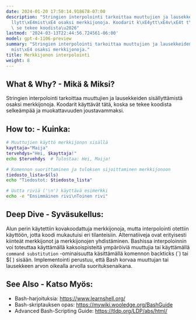 ```yaml
---
date: 2024-01-20 17:50:14.918678-07:00
description: "Stringien interpolointi tarkoittaa muuttujien ja lausekkeiden sis\xE4\
  llytt\xE4mist\xE4 osaksi merkkijonoja. Koodarit k\xE4ytt\xE4v\xE4t t\xE4t\xE4, koska\
  \ se tekee koodista\u2026"
lastmod: '2024-03-13T22:44:56.724561-06:00'
model: gpt-4-1106-preview
summary: "Stringien interpolointi tarkoittaa muuttujien ja lausekkeiden sis\xE4llytt\xE4\
  mist\xE4 osaksi merkkijonoja."
title: Merkkijonon interpolointi
weight: 8
---
```


## What & Why? - Mikä & Miksi?
Stringien interpolointi tarkoittaa muuttujien ja lausekkeiden sisällyttämistä osaksi merkkijonoja. Koodarit käyttävät tätä, koska se tekee koodista selkeämpää ja muokattavuuden joustavammaksi.

## How to: - Kuinka:
```Bash
# Muuttujien käyttö merkkijonon sisällä
kayttaja="Maija"
tervehdys="Hei, $kayttaja!"
echo $tervehdys  # Tulostaa: Hei, Maija!

# Komennon suorittaminen ja tuloksen sijoittaminen merkkijonoon
tiedosto_lista=$(ls)
echo "Tiedostot: $tiedosto_lista"

# Uutta riviä ('\n') käyttävä esimerkki
echo -e "Ensimmäinen rivi\nToinen rivi"
```

## Deep Dive - Syväsukellus:
Alun perin käytettiin kovakoodattuja merkkijonoja, mutta interpolointi otettiin käyttöön, jotta koodi mukautuisi eri tilanteisiin. Alternatiiveja ovat erityisesti kiinteät merkkijonot ja merkkijonojen yhdistäminen. Bashissa interpoloinnin voi toteuttaa käyttämällä kaksoispisteitä ympäröiviä muuttujia tai käyttämällä `command substitution` -ominaisuutta käsittämällä komennon backticks (`) tai $( ) sisään. Implementointi perustuu, että Bash korvaa muuttujan tai lausekkeen arvon oikealla arvolla suorituksenaikana.

## See Also - Katso Myös:
- Bash-harjoituksia: https://www.learnshell.org/
- Bash-skriptauksen opas: https://mywiki.wooledge.org/BashGuide
- Advanced Bash-Scripting Guide: https://tldp.org/LDP/abs/html/
